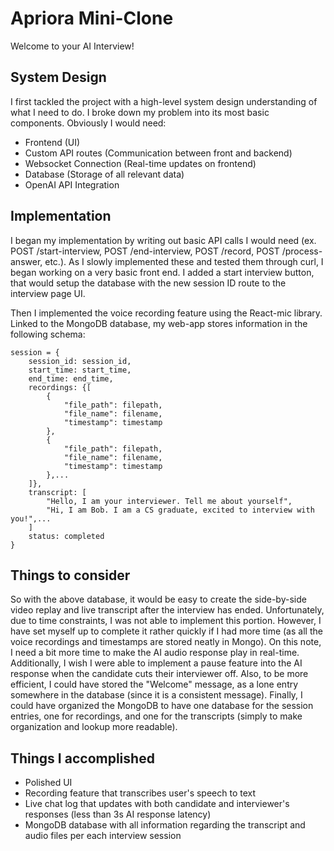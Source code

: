 # Apriora Mini-Clone

Welcome to your AI Interview!

## System Design
I first tackled the project with a high-level system design understanding of what I need to do. I broke down my problem into its most basic components. Obviously I would need:

- Frontend (UI)
- Custom API routes (Communication between front and backend)
- Websocket Connection (Real-time updates on frontend)
- Database (Storage of all relevant data)
- OpenAI API Integration

## Implementation
I began my implementation by writing out basic API calls I would need (ex. POST /start-interview, POST /end-interview, POST /record, POST /process-answer, etc.). As I slowly implemented these and tested them through curl, I began working on a very basic front end. I added a start interview button, that would setup the database with the new session ID route to the interview page UI. 

Then I implemented the voice recording feature using the React-mic library. Linked to the MongoDB database, my web-app stores information in the following schema: 

```
session = {
    session_id: session_id,
    start_time: start_time,
    end_time: end_time,
    recordings: {[
        {
            "file_path": filepath,
            "file_name": filename,
            "timestamp": timestamp
        },
        {
            "file_path": filepath,
            "file_name": filename,
            "timestamp": timestamp
        },...
    ]},
    transcript: [
        "Hello, I am your interviewer. Tell me about yourself",
        "Hi, I am Bob. I am a CS graduate, excited to interview with you!",...
    ]
    status: completed
}
```

## Things to consider
So with the above database, it would be easy to create the side-by-side video replay and live transcript after the interview has ended. Unfortunately, due to time constraints, I was not able to implement this portion. However, I have set myself up to complete it rather quickly if I had more time (as all the voice recordings and timestamps are stored neatly in Mongo). On this note, I need a bit more time to make the AI audio response play in real-time. Additionally, I wish I were able to implement a pause feature into the AI response when the candidate cuts their interviewer off. Also, to be more efficient, I could have stored the "Welcome" message, as a lone entry somewhere in the database (since it is a consistent message). Finally, I could have organized the MongoDB to have one database for the session entries, one for recordings, and one for the transcripts (simply to make organization and lookup more readable).

## Things I accomplished
- Polished UI
- Recording feature that transcribes user's speech to text
- Live chat log that updates with both candidate and interviewer's responses (less than 3s AI response latency)
- MongoDB database with all information regarding the transcript and audio files per each interview session